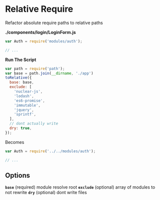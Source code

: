 Relative Require
===

Refactor absolute require paths to relative paths

**./components/login/LoginForm.js**

```js
var Auth = require('modules/auth');

// ...
```

**Run The Script**

```js
var path = require('path');
var base = path.join(__dirname, './app')
toRelative({
  base: base,
  exclude: [
    'nuclear-js',
    'lodash',
    'es6-promise',
    'immutable',
    'jquery',
    'sprintf',
  ],
  // dont actually write
  dry: true,
});
```

Becomes

```js
var Auth = require('../../modules/auth');

// ...
```

## Options

**`base`** (required) module resolve root
**`exclude`** (optional) array of modules to not rewrite
**`dry`** (optional) dont write files
